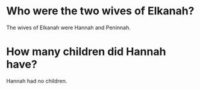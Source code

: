 # Who were the two wives of Elkanah?

The wives of Elkanah were Hannah and Peninnah.

# How many children did Hannah have?

Hannah had no children.
